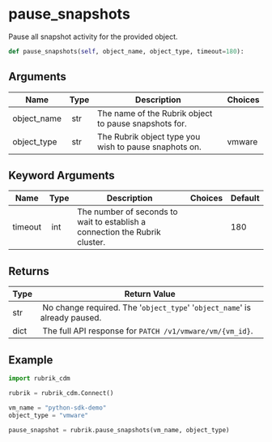 # pause_snapshots

Pause all snapshot activity for the provided object.

```py
def pause_snapshots(self, object_name, object_type, timeout=180):
```

## Arguments

| Name        | Type | Description                                                                 | Choices |
|-------------|------|-----------------------------------------------------------------------------|---------|
| object_name  | str | The name of the Rubrik object to pause snapshots for. |  |
| object_type  | str | The Rubrik object type you wish to pause snaphots on.  | vmware |

## Keyword Arguments

| Name        | Type | Description                                                                 | Choices | Default |
|-------------|------|-----------------------------------------------------------------------------|---------|---------|
| timeout  | int | The number of seconds to wait to establish a connection the Rubrik cluster.  |  | 180 |

## Returns

| Type | Return Value                                                                                  |
|------|-----------------------------------------------------------------------------------------------|
| str | No change required. The '`object_type`' '`object_name`' is already paused. |
| dict | The full API response for `PATCH /v1/vmware/vm/{vm_id}`. |



## Example

```py
import rubrik_cdm

rubrik = rubrik_cdm.Connect()

vm_name = "python-sdk-demo"
object_type = "vmware"

pause_snapshot = rubrik.pause_snapshots(vm_name, object_type)

```
